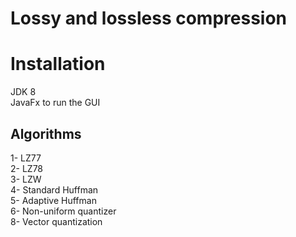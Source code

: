 
# Lossy and lossless compression

Installation
==============
JDK 8 <br />
JavaFx to run the GUI <br />

Algorithms
-
1- LZ77 <br />
2- LZ78 <br />
3- LZW <br />
4- Standard Huffman <br />
5- Adaptive Huffman <br />
6- Non-uniform quantizer <br />
8- Vector quantization <br />
